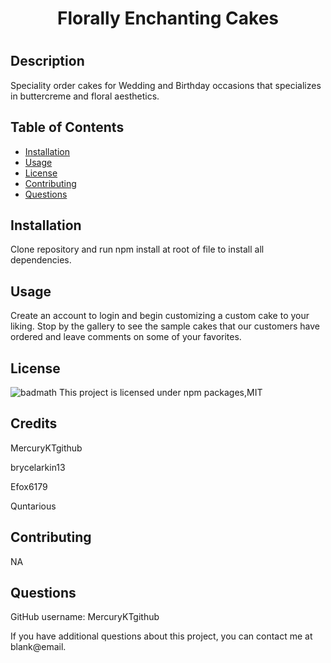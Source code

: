 <h1 align="center">Florally Enchanting Cakes<h1/>

  ## Description
  Speciality order cakes for Wedding and Birthday occasions that specializes in buttercreme and floral aesthetics.

  ## Table of Contents
  * [Installation](#installation)
  * [Usage](#usage)
  * [License](#license)
  * [Contributing](#contributing)
  * [Questions](#questions)
  
  ## Installation
  Clone repository and run npm install at root of file to install all dependencies.

  ## Usage
  Create an account to login and begin customizing a custom cake to your liking. Stop by the gallery to see the sample cakes that our customers have ordered and leave comments on some of your favorites.

  ## License
  ![badmath](https://img.shields.io/npm/l/open)
  This project is licensed under npm packages,MIT
  
  ## Credits
  MercuryKTgithub

  brycelarkin13 

  Efox6179

  Quntarious

  ## Contributing
  NA

  ## Questions
  GitHub username: MercuryKTgithub
  
  If you have additional questions about this project, you can contact me at blank@email. 
